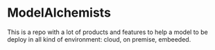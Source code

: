 # ModelAlchemists
This is a repo with a lot of products and features to help a model to be deploy in all kind of environment: cloud, on premise, embeeded.
